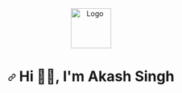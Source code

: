 <div align="center">
    <img src="[images/logo.png](https://blogger.googleusercontent.com/img/b/R29vZ2xl/AVvXsEjv4QVONAzELyDG_8aFJN5-ahCXCX1ceh4pFvCORl0zj4layK0YqROmBMKLkZj_BW5MoyX0Y31kkqpSNomyxOnVriRZYY_NiwNzTlF99n-BltmJZa6lBkVhh4fxU_vE10z__qKGk_dVERWRQ4qhz81nzUiO5oEYMeBC-54LkVTn65_TytZLZqcZV1CU6A/s550/akashtimes_main_logo.png)" alt="Logo" width="80" height="80">
  </div>
<h1 align="center" dir="auto"><a id="user-content--hi--im-vishwa-gaurav--" class="anchor" aria-hidden="true" href="#-hi--im-vishwa-gaurav--"><svg class="octicon octicon-link" viewBox="0 0 16 16" version="1.1" width="16" height="16" aria-hidden="true"><path d="m7.775 3.275 1.25-1.25a3.5 3.5 0 1 1 4.95 4.95l-2.5 2.5a3.5 3.5 0 0 1-4.95 0 .751.751 0 0 1 .018-1.042.751.751 0 0 1 1.042-.018 1.998 1.998 0 0 0 2.83 0l2.5-2.5a2.002 2.002 0 0 0-2.83-2.83l-1.25 1.25a.751.751 0 0 1-1.042-.018.751.751 0 0 1-.018-1.042Zm-4.69 9.64a1.998 1.998 0 0 0 2.83 0l1.25-1.25a.751.751 0 0 1 1.042.018.751.751 0 0 1 .018 1.042l-1.25 1.25a3.5 3.5 0 1 1-4.95-4.95l2.5-2.5a3.5 3.5 0 0 1 4.95 0 .751.751 0 0 1-.018 1.042.751.751 0 0 1-1.042.018 1.998 1.998 0 0 0-2.83 0l-2.5 2.5a1.998 1.998 0 0 0 0 2.83Z"></path></svg></a> Hi 👋🏻, I'm Akash Singh <br> 
</h1>
